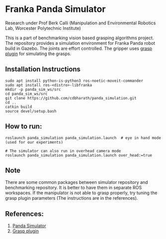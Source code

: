 # Franka Panda Simulator

Research under Prof Berk Calli (Manipulation and Environmental Robotics Lab, Worcester Polytechnic Institute)

This is a part of benchmarking vision based grasping algorithms project. The repository provides a simulation environment for Franka Panda robot build in Gazebo. The joints are effort controlled. The gripper uses [grasp plugin](https://github.com/JenniferBuehler/gazebo-pkgs "grasp plugin")  for simulating the grasps.

## Installation Instructions
```
sudo apt install python-is-python3 ros-noetic-moveit-commander
sudo apt install ros-<distro>-libfranka
mkdir -p panda_sim_ws/src
cd panda_sim_ws/src
git clone https://github.com/cdbharath/panda_simulation.git
cd ..
catkin build
source devel/setup.bash
```

## How to run:
```
roslaunch panda_simulation panda_simulation.launch  # eye in hand mode (used for our experiments)

# The simulator can also run in overhead camera mode
roslaunch panda_simulation panda_simulation.launch over_head:=true
```

## Note
There are some common packages between simulator repository and benchmarking repository. It is better to have them in separate ROS workspaces. If the manipulator is not able to grasp properly, try tuning the grasp plugin parameters (The instructions are in the references).

## References:
1. [Panda Simulator](https://github.com/erdalpekel/panda_simulation "Panda Simulator")
2. [Grasp plugin](https://github.com/JenniferBuehler/gazebo-pkgs "Grasp plugin")
